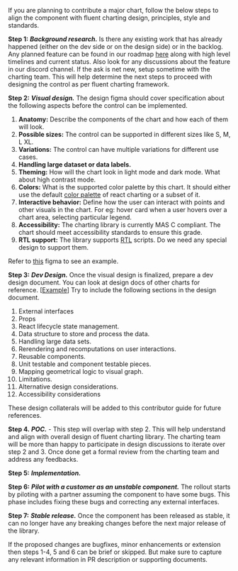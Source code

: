 If you are planning to contribute a major chart, follow the below steps to align the component with fluent charting design, principles, style and standards.

**Step 1:**
**_Background research._**
Is there any existing work that has already happened (either on the dev side or on the design side) or in the backlog. Any planned feature can be found in our roadmap [here](https://github.com/orgs/microsoft/projects/792/views/1) along with high level timelines and current status. Also look for any discussions about the feature in our discord channel.
If the ask is net new, setup sometime with the charting team. This will help determine the next steps to proceed with designing the control as per fluent charting framework. 

**Step 2:**
**_Visual design._**
The design figma should cover specification about the following aspects before the control can be implemented.
1. **Anatomy:** Describe the components of the chart and how each of them will look.
2. **Possible sizes:** The control can be supported in different sizes like S, M, L XL. 
3. **Variations:** The control can have multiple variations for different use cases.
4. **Handling large dataset or data labels.**
5. **Theming:** How will the chart look in light mode and dark mode. What about high contrast mode.
6. **Colors:** What is the supported color palette by this chart. It should either use the default [color palette](colors.md) of react charting or a subset of it.
7. **Interactive behavior:** Define how the user can interact with points and other visuals in the chart. For eg: hover card when a user hovers over a chart area, selecting particular legend.
8. **Accessibility:** The charting library is currently MAS C compliant. The chart should meet accessibility standards to ensure this grade. <Link to accessibility page>
9. **RTL support:** The library supports [RTL](https://en.wikipedia.org/wiki/Right-to-left_script) scripts. Do we need any special design to support them.

Refer to [this](https://www.figma.com/file/oNWKEgIOCSLElvMZPOVMCq/Fluent-Data-Viz-(WIP)?node-id=1776-205538&t=77LXR8DHndlgs3ap-0) figma to see an example.

**Step 3:**
**_Dev Design._**
Once the visual design is finalized, prepare a dev design document. You can look at design docs of other charts for reference. [[Example](https://github.com/microsoft/fluentui/blob/master/packages/react-charting/src/components/TreeChart/TreeChart.md)]
Try to include the following sections in the design document.
1. External interfaces
2. Props
3. React lifecycle state management.
4. Data structure to store and process the data.
5. Handling large data sets.
6. Rerendering and recomputations on user interactions.
7. Reusable components.
8. Unit testable and component testable pieces.
9. Mapping geometrical logic to visual graph.
10. Limitations.
11. Alternative design considerations.
12. Accessibility considerations

These design collaterals will be added to this contributor guide for future references.

**Step 4.**
**_POC._** - This step will overlap with step 2. This will help understand and align with overall design of fluent charting library.
The charting team will be more than happy to participate in design discussions to iterate over step 2 and 3.
Once done get a formal review from the charting team and address any feedbacks.

**Step 5:**
**_Implementation._**


**Step 6:**
_**Pilot with a customer as an unstable component.**_
The rollout starts by piloting with a partner assuming the component to have some bugs. 
This phase includes fixing these bugs and correcting any external interfaces.

**Step 7:**
**_Stable release._**
Once the component has been released as stable, it can no longer have any breaking changes before the next major release of the library.

If the proposed changes are bugfixes, minor enhancements or extension then steps 1-4, 5 and 6 can be brief or skipped. But make sure to capture any relevant information in PR description or supporting documents.